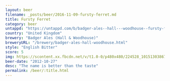 ```yaml
---
layout: beer
filename: _posts/beer/2016-11-09-fursty-ferret.md
title: Fursty Ferret
category: beer
untappd: "https://untappd.com/b/badger-ales--hall---woodhouse--fursty-ferret/8932"
country: "United Kingdom"
brewery: "Badger Ales (Hall & Woodhouse)"
breweryURL: "/brewery/badger-ales-hall-woodhouse.html"
style: "English Bitter"
score: 5
img: https://scontent.xx.fbcdn.net/v/t1.0-0/p480x480/224528_10151303867818745_1700962680_n.jpg?oh=2d4cac1bbaffc478aa558ce806d31804&oe=595D9D8E
beer-date: "2012-10-27"
desc: "The name is better than the taste"
permalink: /beer/:title.html
---
```

